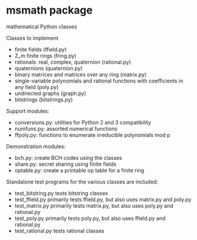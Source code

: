 msmath package
==============

mathematical Python classes

Classes to implement
* finite fields (ffield.py)
* Z_m finite rings (fring.py)
* rationals: real, complex, quaternion (rational.py)
* quaternions (quaternion.py)
* binary matrices and matrices over any ring (matrix.py)
* single-variable polynomials and rational functions with coefficients in any field (poly.py)
* undirected graphs (graph.py)
* bitstrings (bitstrings.py)

Support modules:
* conversions.py: utilities for Python 2 and 3 compatibility
* numfuns.py: assorted numerical functions
* ffpoly.py: functions to enumerate irreducible polynomials mod p

Demonstration modules:
* bch.py: create BCH codes using the classes
* share.py: secret sharing using finite fields
* optable.py: create a printable op table for a finite ring

Standalone test programs for the various classes are included:
* test_bitstring.py tests bitstring classes
* test_ffield.py primarily tests ffield.py, but also uses matrix.py and poly.py
* test_matrix.py primarily tests matrix.py, but also uses poly.py and rational.py
* test_poly.py primarily tests poly.py, but also uses ffield.py and rational.py
* test_rational.py tests rational classes
